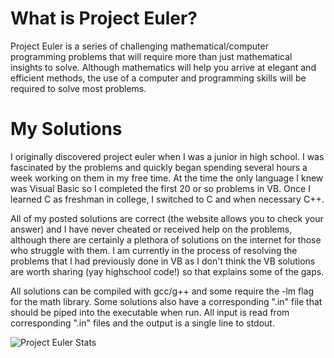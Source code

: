 # What is Project Euler?
Project Euler is a series of challenging mathematical/computer programming problems that will require more than just mathematical insights to solve. Although mathematics will help you arrive at elegant and efficient methods, the use of a computer and programming skills will be required to solve most problems.

# My Solutions
I originally discovered project euler when I was a junior in high school. I was fascinated by the problems and quickly began spending several hours a week working on them in my free time. At the time the only language I knew was Visual Basic so I completed the first 20 or so problems in VB. Once I learned C as freshman in college, I switched to C and when necessary C++.

All of my posted solutions are correct (the website allows you to check your answer) and I have never cheated or received help on the problems, although there are certainly a plethora of solutions on the internet for those who struggle with them. I am currently in the process of resolving the problems that I had previously done in VB as I don't think the VB solutions are worth sharing (yay highschool code!) so that explains some of the gaps.

All solutions can be compiled with gcc/g++ and some require the -lm flag for the math library. Some solutions also have a corresponding ".in" file that should be piped into the executable when run. All input is read from corresponding ".in" files and the output is a single line to stdout.

<img src="http://projecteuler.net/profile/ddara.png" alt="Project Euler Stats">
